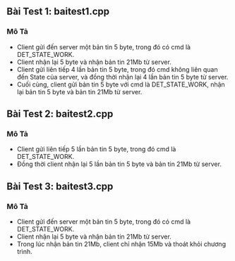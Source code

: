 ## Bài Test 1: baitest1.cpp
### Mô Tả
- Client gửi đến server một bản tin 5 byte, trong đó có cmd là DET_STATE_WORK.
- Client nhận lại 5 byte và nhận bản tin 21Mb từ server.
- Client gửi liên tiếp 4 lần bản tin 5 byte, trong đó cmd không liên quan đến State của server, và đồng thời nhận lại 4 lần bản tin 5 byte từ server.
- Cuối cùng, client gửi bản tin 5 byte với cmd là DET_STATE_WORK, nhận lại bản tin 5 byte và bản tin 21Mb từ server.
## Bài Test 2: baitest2.cpp
### Mô Tả
- Client gửi liên tiếp 5 lần bản tin 5 byte, trong đó cmd là DET_STATE_WORK.
- Đồng thời client nhận lại 5 lần bản tin 5 byte và bản tin 21Mb từ server.
## Bài Test 3: baitest3.cpp
### Mô Tả
- Client gửi đến server một bản tin 5 byte, trong đó có cmd là DET_STATE_WORK.
- Client nhận lại 5 byte và nhận bản tin 21Mb từ server.
- Trong lúc nhận bản tin 21Mb, client chỉ nhận 15Mb và thoát khỏi chương trình.      


